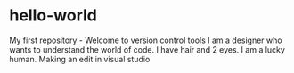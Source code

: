 # hello-world
My first repository - Welcome to version control tools
I am a designer who wants to understand the world of code. I have hair and 2 eyes. I am a lucky human.
Making an edit in visual studio
